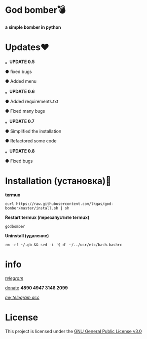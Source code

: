 # God bomber💣
**a simple bomber in python**

# Updates❤
**。UPDATE 0.5**

● fixed bugs

● Added menu

**。UPDATE 0.6**

● Added requirements.txt

● Fixed many bugs

**。UPDATE 0.7**

● Simplified the installation

● Refactored some code

**。UPDATE 0.8**

● Fixed bugs

# Installation (установка)🔫
**termux**
```
curl https://raw.githubusercontent.com/lkqas/god-bomber/master/install.sh | sh
```
**Restart termux (перезапустите termux)**
```
godbomber
```
**Uninstall (удаление)**
```
rm -rf ~/.gb && sed -i '$ d' ~/../usr/etc/bash.bashrc
```
# info
_[telegram](https://t.me/Ravvs_Archive)_

[donate](https://qiwi.com/payment/form/31873) **4890 4947 3146 2099**

_[my telegram acc](https://t.me/lkqas)_

# License
This project is licensed under the [GNU General Public License v3.0](https://github.com/lkqas/god-bomber/blob/master/LICENSE)
